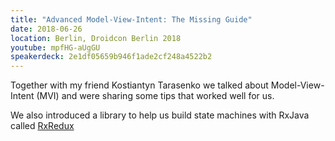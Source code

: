 ```yaml
---
title: "Advanced Model-View-Intent: The Missing Guide"
date: 2018-06-26
location: Berlin, Droidcon Berlin 2018
youtube: mpfHG-aUgGU
speakerdeck: 2e1df05659b946f1ade2cf248a4522b2
---
```

Together with my friend Kostiantyn Tarasenko we talked about Model-View-Intent (MVI) and were sharing some tips that worked well for us. 

We also introduced a library to help us build state machines with RxJava called [RxRedux](https://github.com/freeletics/RxRedux)